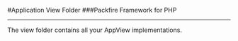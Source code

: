 #Application View Folder
###Packfire Framework for PHP

___

The view folder contains all your AppView implementations. 